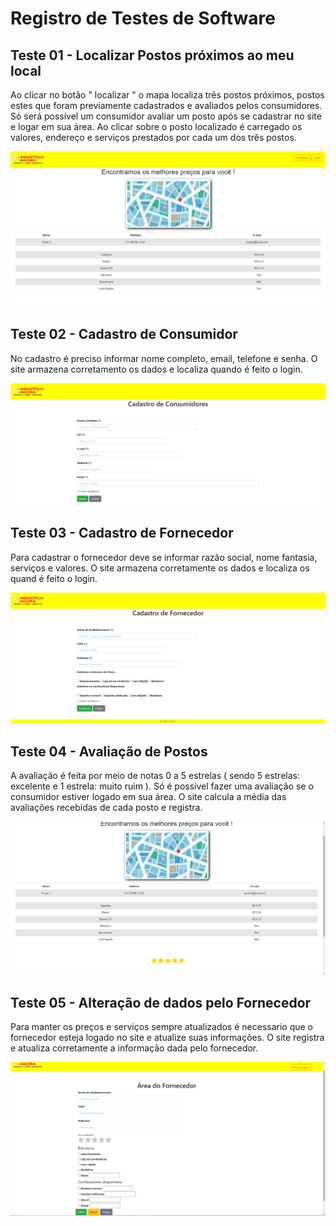 # Registro de Testes de Software

## Teste 01 - Localizar Postos próximos ao meu local

Ao clicar no botão " localizar " o mapa localiza três postos próximos, postos estes que foram previamente cadastrados e avaliados pelos consumidores. Só será possível um consumidor avaliar um posto após se cadastrar no site e logar em sua área.
Ao clicar sobre o posto localizado é carregado os valores, endereço e serviços prestados por cada um dos três postos.

![Teste 1](img/registrodetestepostoslocalizados.png)


## Teste 02 - Cadastro de Consumidor

No cadastro é preciso informar nome completo, email, telefone e senha. O site armazena corretamento os dados e localiza quando é feito o login.

![Teste 2](img/registrodetestecadastroconumidor.png)


## Teste 03 - Cadastro de Fornecedor

Para cadastrar o fornecedor deve se informar razão social, nome fantasia, serviços e valores. O site armazena corretamente os dados e localiza os quand é feito o login.

![Teste 3](img/registrodetestecadastrofornecedor.png)


## Teste 04 - Avaliação de Postos

A avaliação é feita por meio de notas 0 a 5 estrelas ( sendo 5 estrelas: excelente  e 1 estrela: muito ruim ). Só é possivel fazer uma avaliação se o consumidor estiver logado em sua área. O site calcula a média das avaliações recebidas de cada posto e registra.

![Teste 4](img/registrodetesteavaliacaoposto1.png)


## Teste 05 - Alteração de dados pelo Fornecedor

Para manter os preços e serviços sempre atualizados é necessario que o fornecedor esteja logado no site e atualize suas informações. O site registra e atualiza corretamente a informação dada pelo fornecedor.

![Teste 5](img/registrodetestefornecedorlogado.png)















